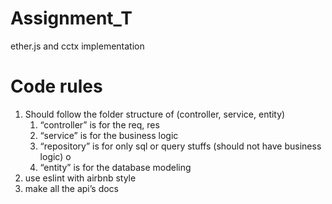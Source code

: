 # Assignment_T
ether.js and cctx implementation
# Code rules

1. Should follow the folder structure of (controller, service, entity)
    1. “controller” is for the req, res
    2. “service” is for the business logic
    3. “repository” is for only sql or query stuffs (should not have business logic) o
    4. “entity” is for the database modeling
2. use eslint with airbnb style
3. make all the api’s docs
